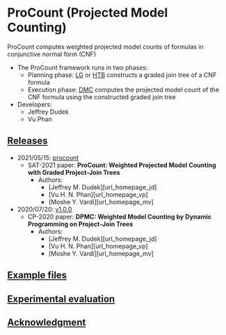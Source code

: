 # ProCount (Projected Model Counting)
ProCount computes weighted projected model counts of formulas in conjunctive normal form (CNF)
- The ProCount framework runs in two phases:
  - Planning phase: [LG](./lg) or [HTB](./htb) constructs a graded join tree of a CNF formula
  - Execution phase: [DMC](./dmc) computes the projected model count of the CNF formula using the constructed graded join tree
- Developers:
  - Jeffrey Dudek
  - Vu Phan

<!-- ####################################################################### -->

## [Releases](https://github.com/vardigroup/DPMC/releases)
- 2021/05/15: [procount](https://github.com/vardigroup/DPMC/releases/tag/procount)
  - SAT-2021 paper: **ProCount: Weighted Projected Model Counting with Graded Project-Join Trees**
    - Authors:
      - [Jeffrey M. Dudek][url_homepage_jd]
      - [Vu H. N. Phan][url_homepage_vp]
      - [Moshe Y. Vardi][url_homepage_mv]
- 2020/07/20: [v1.0.0](https://github.com/vardigroup/DPMC/releases/tag/v1.0.0)
  - CP-2020 paper: **DPMC: Weighted Model Counting by Dynamic Programming on Project-Join Trees**
    - Authors:
      - [Jeffrey M. Dudek][url_homepage_jd]
      - [Vu H. N. Phan][url_homepage_vp]
      - [Moshe Y. Vardi][url_homepage_mv]

<!-- ####################################################################### -->

## [Example files](./examples)

<!-- ####################################################################### -->

## [Experimental evaluation](./experiments)

<!-- ####################################################################### -->

## [Acknowledgment](./ACKNOWLEDGMENT.md)
